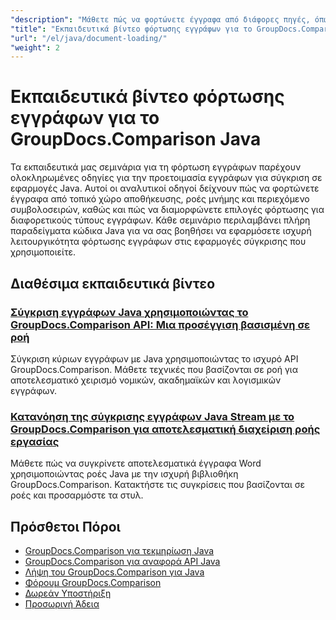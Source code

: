 ```yaml
---
"description": "Μάθετε πώς να φορτώνετε έγγραφα από διάφορες πηγές, όπως διαδρομές αρχείων, ροές και συμβολοσειρές, χρησιμοποιώντας το GroupDocs.Comparison για Java."
"title": "Εκπαιδευτικά βίντεο φόρτωσης εγγράφων για το GroupDocs.Comparison Java"
"url": "/el/java/document-loading/"
"weight": 2
---
```


# Εκπαιδευτικά βίντεο φόρτωσης εγγράφων για το GroupDocs.Comparison Java

Τα εκπαιδευτικά μας σεμινάρια για τη φόρτωση εγγράφων παρέχουν ολοκληρωμένες οδηγίες για την προετοιμασία εγγράφων για σύγκριση σε εφαρμογές Java. Αυτοί οι αναλυτικοί οδηγοί δείχνουν πώς να φορτώνετε έγγραφα από τοπικό χώρο αποθήκευσης, ροές μνήμης και περιεχόμενο συμβολοσειρών, καθώς και πώς να διαμορφώνετε επιλογές φόρτωσης για διαφορετικούς τύπους εγγράφων. Κάθε σεμινάριο περιλαμβάνει πλήρη παραδείγματα κώδικα Java για να σας βοηθήσει να εφαρμόσετε ισχυρή λειτουργικότητα φόρτωσης εγγράφων στις εφαρμογές σύγκρισης που χρησιμοποιείτε.

## Διαθέσιμα εκπαιδευτικά βίντεο

### [Σύγκριση εγγράφων Java χρησιμοποιώντας το GroupDocs.Comparison API: Μια προσέγγιση βασισμένη σε ροή](./java-groupdocs-comparison-api-stream-document-compare/)
Σύγκριση κύριων εγγράφων με Java χρησιμοποιώντας το ισχυρό API GroupDocs.Comparison. Μάθετε τεχνικές που βασίζονται σε ροή για αποτελεσματικό χειρισμό νομικών, ακαδημαϊκών και λογισμικών εγγράφων.

### [Κατανόηση της σύγκρισης εγγράφων Java Stream με το GroupDocs.Comparison για αποτελεσματική διαχείριση ροής εργασίας](./java-stream-comparison-groupdocs-comparison/)
Μάθετε πώς να συγκρίνετε αποτελεσματικά έγγραφα Word χρησιμοποιώντας ροές Java με την ισχυρή βιβλιοθήκη GroupDocs.Comparison. Κατακτήστε τις συγκρίσεις που βασίζονται σε ροές και προσαρμόστε τα στυλ.

## Πρόσθετοι Πόροι

- [GroupDocs.Comparison για τεκμηρίωση Java](https://docs.groupdocs.com/comparison/java/)
- [GroupDocs.Comparison για αναφορά API Java](https://reference.groupdocs.com/comparison/java/)
- [Λήψη του GroupDocs.Comparison για Java](https://releases.groupdocs.com/comparison/java/)
- [Φόρουμ GroupDocs.Comparison](https://forum.groupdocs.com/c/comparison)
- [Δωρεάν Υποστήριξη](https://forum.groupdocs.com/)
- [Προσωρινή Άδεια](https://purchase.groupdocs.com/temporary-license/)